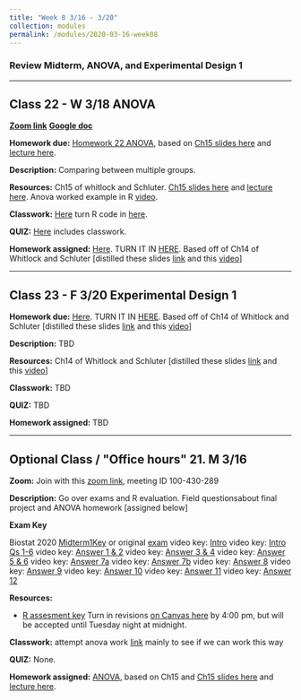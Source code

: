 ```yaml
---
title: "Week 8 3/16 - 3/20"
collection: modules
permalink: /modules/2020-03-16-week08
---
```


### Review Midterm, ANOVA, and Experimental Design 1

---

## Class 22 - W 3/18 ANOVA

**[Zoom link](https://umn.zoom.us/j/493135911)**    **[Google doc](https://docs.google.com/document/d/1odx69Nk3csomXsU67vsRIPIW0No7_maaMVQS2MQWQ1w/edit)**

**Homework due:** [Homework 22 ANOVA](https://docs.google.com/forms/d/e/1FAIpQLSd1s2Il7hNop_TFs4x6FNc5kdeRGttIGLJtMPhz8onPxTlqKw/viewform?usp=sf_link), based on [Ch15 slides here](https://drive.google.com/open?id=1AkQQQphOh-rMzLt2LBVftfD3szfbmKj_) and [lecture here](https://youtu.be/fuef3mb6ibk).

**Description:** Comparing between multiple groups.

**Resources:** Ch15 of whitlock and Schluter. [Ch15 slides here](https://drive.google.com/open?id=1AkQQQphOh-rMzLt2LBVftfD3szfbmKj_) and [lecture here](https://youtu.be/fuef3mb6ibk). Anova worked example in R [video](https://youtu.be/hYfBHlXFlRQ).

**Classwork:** [Here](https://drive.google.com/file/d/1YxnZsiLuwiuGj5Qw7TFvoQaZF5CGDCmj/view?usp=sharing) turn R code in [here](https://canvas.umn.edu/courses/151855/assignments/1040105).

**QUIZ:** [Here](https://canvas.umn.edu/courses/151855/quizzes/245786) includes classwork.

**Homework assigned:** [Here](https://drive.google.com/file/d/18ZdRFT69S7mqqnAPbdhEDQx16q7t_RNw/view?usp=sharing). TURN IT IN [HERE](https://canvas.umn.edu/courses/151855/assignments/1040117).
Based off of Ch14 of Whitlock and Schluter [distilled these slides [link](https://drive.google.com/open?id=1UTCrt_WMsMG1_LGJTZlmXs0aQukzilEA) and this [video](https://youtu.be/vLC1EKwoNgE
)]

---

## Class 23 - F 3/20 Experimental Design 1

**Homework due:** [Here](https://drive.google.com/file/d/18ZdRFT69S7mqqnAPbdhEDQx16q7t_RNw/view?usp=sharing). TURN IT IN [HERE](https://canvas.umn.edu/courses/151855/assignments/1040117).
Based off of Ch14 of Whitlock and Schluter [distilled these slides [link](https://drive.google.com/open?id=1UTCrt_WMsMG1_LGJTZlmXs0aQukzilEA) and this [video](https://youtu.be/vLC1EKwoNgE
)]

**Description:** TBD

**Resources:**  Ch14 of Whitlock and Schluter [distilled these slides [link](https://drive.google.com/open?id=1UTCrt_WMsMG1_LGJTZlmXs0aQukzilEA) and this [video](https://youtu.be/vLC1EKwoNgE
)]

**Classwork:** TBD

**QUIZ:** TBD

**Homework assigned:** TBD



----

## Optional Class / "Office hours" 21. M 3/16

**Zoom:** Join with this [zoom link](https://umn.zoom.us/j/100430289), meeting ID 100-430-289

**Description:** Go over exams and R evaluation. Field questionsabout final project and ANOVA homework [assigned below]

**Exam Key**

Biostat 2020 [Midterm1Key](https://drive.google.com/open?id=1KoGzjPZhECeVNOLIqens8FUyux9wkYQZ)   or original [exam](https://drive.google.com/open?id=10XsCSs8egzu1INVY6FLVnW_q0z7CLjFc)
video key: [Intro](https://youtu.be/Zqmot-fKpLM)
video key: [Intro Qs 1-6](https://youtu.be/vaFnTXLKCpg)
video key: [Answer 1 & 2](https://youtu.be/5fr2LwqN4gU)
video key: [Answer 3 & 4](https://youtu.be/sr7OijexYys)
video key: [Answer 5 & 6](https://youtu.be/YtvqxPzPCeo)
video key: [Answer 7a](https://youtu.be/n98psm4l-J0)
video key: [Answer 7b](https://youtu.be/_aZoMr3vc2s)
video key: [Answer 8](https://youtu.be/sgrdsEm8WC4)
video key: [Answer 9](https://youtu.be/WiF6QVREdUw)
video key: [Answer 10](https://youtu.be/XMLktjH1dbQ)
video key: [Answer 11](https://youtu.be/R_Rk8jJoF0M)
video key: [Answer 12](https://youtu.be/GPfzT2U8_Kc)

**Resources:**

- [R assesment key](https://drive.google.com/open?id=1dilQVJww58xlWrKeSTdUliqDtYO0TvUA) Turn in revisions [on Canvas here](https://canvas.umn.edu/courses/151855/assignments/1027811) by 4:00 pm, but will be accepted until Tuesday night at midnight.

**Classwork:** attempt anova work [link](https://drive.google.com/open?id=13HKYMkKOZhOcGs6K4F_hb27hz5Gt3fEb) mainly to see if we can work this way

**QUIZ:** None.

**Homework assigned:** [ANOVA](https://docs.google.com/forms/d/e/1FAIpQLSd1s2Il7hNop_TFs4x6FNc5kdeRGttIGLJtMPhz8onPxTlqKw/viewform?usp=sf_link), based on Ch15 and [Ch15 slides here](https://www.google.com/url?q=https://drive.google.com/open?id%3D1AkQQQphOh-rMzLt2LBVftfD3szfbmKj_&sa=D&ust=1583993042083000&usg=AFQjCNH-kXgkK2Xf0QiFtsvcyO6PZe1cNw) and [lecture here](https://youtu.be/fuef3mb6ibk).

